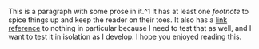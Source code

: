 This is a paragraph with some prose in it.^1 It has at least one _footnote_ to spice things up and keep the reader on their toes. It also has a [link reference](one) to nothing in particular because I need to test that as well, and I want to test it in isolation as I develop. I hope you enjoyed reading this.

[^1]: The prose is not very interesting.

[one]: http://example.com
